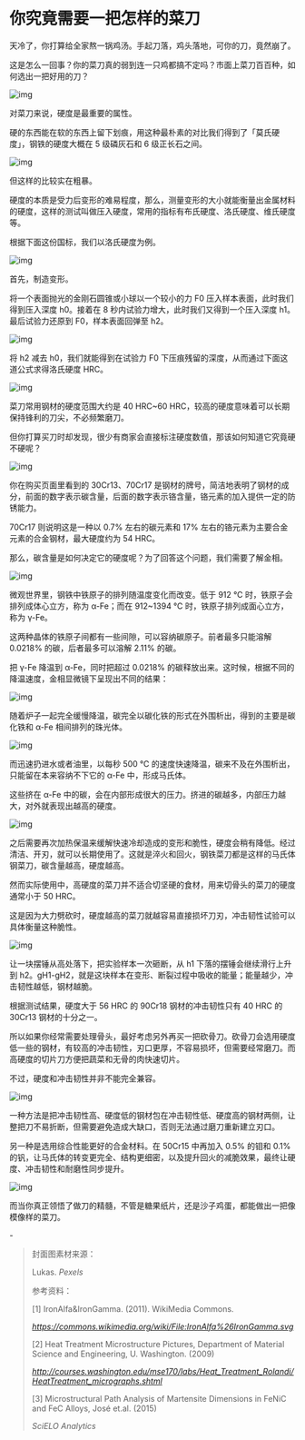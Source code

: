 # 你究竟需要一把怎样的菜刀

天冷了，你打算给全家熬一锅鸡汤。手起刀落，鸡头落地，可你的刀，竟然崩了。

这是怎么一回事？你的菜刀真的弱到连一只鸡都搞不定吗？市面上菜刀百百种，如何选出一把好用的刀？

![img](https://mmbiz.qpic.cn/mmbiz_gif/SlOqFKqEO4FWIvwSG3FJITrMI9jGc4lbSKC71Dicya2PcZaIWvSZoBIh6fWicePLOdu02VNOeGFahNDg36pGjvHw/640?wx_fmt=gif)

对菜刀来说，硬度是最重要的属性。

硬的东西能在软的东西上留下划痕，用这种最朴素的对比我们得到了「莫氏硬度」，钢铁的硬度大概在 5 级磷灰石和 6 级正长石之间。

![img](https://mmbiz.qpic.cn/mmbiz_png/SlOqFKqEO4FWIvwSG3FJITrMI9jGc4lbIl9SP0PZciaIjpWpKmFZPWUOn0msfuX8doLbDMSlqqmV6yLqhG4hMZQ/640?wx_fmt=png)

但这样的比较实在粗暴。

硬度的本质是受力后变形的难易程度，那么，测量变形的大小就能衡量出金属材料的硬度，这样的测试叫做压入硬度，常用的指标有布氏硬度、洛氏硬度、维氏硬度等。

根据下面这份国标，我们以洛氏硬度为例。

![img](https://mmbiz.qpic.cn/mmbiz_png/SlOqFKqEO4FWIvwSG3FJITrMI9jGc4lbVEb6tmTichNJwku7s8X3TcAibzicd43CCdLnBdibUdRib7dGl9rb6HGh7kw/640?wx_fmt=png)

首先，制造变形。

将一个表面抛光的金刚石圆锥或小球以一个较小的力 F0 压入样本表面，此时我们得到压入深度 h0。接着在 8 秒内试验力增大，此时我们又得到一个压入深度 h1。最后试验力还原到 F0，样本表面回弹至 h2。

![img](https://mmbiz.qpic.cn/mmbiz_png/SlOqFKqEO4FWIvwSG3FJITrMI9jGc4lb3f84RPrsv8nsJnUnHTA7jX1e3SKWCl7fhZDKH2u8hbudZcon9laOGw/640?wx_fmt=png)

将 h2 减去 h0，我们就能得到在试验力 F0 下压痕残留的深度，从而通过下面这道公式求得洛氏硬度 HRC。

![img](https://mmbiz.qpic.cn/mmbiz_png/SlOqFKqEO4FWIvwSG3FJITrMI9jGc4lb14F1o6qKddtcbDaxJzxVEtqW8pUZicffChM5xLYWLp9YX5CtHtoCLpg/640?wx_fmt=png)

菜刀常用钢材的硬度范围大约是 40 HRC~60 HRC，较高的硬度意味着可以长期保持锋利的刀尖，不必频繁磨刀。

但你打算买刀时却发现，很少有商家会直接标注硬度数值，那该如何知道它究竟硬不硬呢？

![img](https://mmbiz.qpic.cn/mmbiz_png/SlOqFKqEO4FWIvwSG3FJITrMI9jGc4lbkJrbsDmduqHWSDrQo5wNL50PcESYntL0yK7icuxjgwpib09u6UPiaV6Jw/640?wx_fmt=png)

你在购买页面里看到的 30Cr13、70Cr17 是钢材的牌号，简洁地表明了钢材的成分，前面的数字表示碳含量，后面的数字表示铬含量，铬元素的加入提供一定的防锈能力。

70Cr17 则说明这是一种以 0.7% 左右的碳元素和 17% 左右的铬元素为主要合金元素的合金钢材，最大硬度约为 54 HRC。

那么，碳含量是如何决定它的硬度呢？为了回答这个问题，我们需要了解金相。

![img](https://mmbiz.qpic.cn/mmbiz_png/SlOqFKqEO4FWIvwSG3FJITrMI9jGc4lbia5AQicsPib5EQGVOeglMxeWicibJial9gT11TbjfoKIlrZtPC1fcz6nJUIw/640?wx_fmt=png)

微观世界里，钢铁中铁原子的排列随温度变化而改变。低于 912 ℃ 时，铁原子会排列成体心立方，称为 α-Fe；而在 912~1394 ℃ 时，铁原子排列成面心立方，称为 γ-Fe。

这两种晶体的铁原子间都有一些间隙，可以容纳碳原子。前者最多只能溶解 0.0218% 的碳，后者最多可以溶解 2.11% 的碳。

把 γ-Fe 降温到 α-Fe，同时把超过 0.0218% 的碳释放出来。这时候，根据不同的降温速度，金相显微镜下呈现出不同的结果：

![img](https://mmbiz.qpic.cn/mmbiz_png/SlOqFKqEO4FWIvwSG3FJITrMI9jGc4lbVoALSGXt52Uc2d1XehFQrBM9MxNeicSqMcB4AFZFG2YT8FW3zWkTmZQ/640?wx_fmt=png)

随着炉子一起完全缓慢降温，碳完全以碳化铁的形式在外围析出，得到的主要是碳化铁和 α-Fe 相间排列的珠光体。

![img](https://mmbiz.qpic.cn/mmbiz_png/SlOqFKqEO4FWIvwSG3FJITrMI9jGc4lbTia7m2icP8WcJ9yjJBdAYuciccbBKnlc4QH1Tcar7uXKdU3dEzFwblJfw/640?wx_fmt=png)

而迅速扔进水或者油里，以每秒 500 ℃ 的速度快速降温，碳来不及在外围析出，只能留在本来容纳不下它的 α-Fe 中，形成马氏体。

这些挤在 α-Fe 中的碳，会在内部形成很大的压力。挤进的碳越多，内部压力越大，对外就表现出越高的硬度。

![img](https://mmbiz.qpic.cn/mmbiz_gif/SlOqFKqEO4FWIvwSG3FJITrMI9jGc4lbCRI88l6JxUzcAoDJNG66zjgiaROA34vbfk4POopQ6eyvaClp18XpRiaw/640?wx_fmt=gif)

之后需要再次加热保温来缓解快速冷却造成的变形和脆性，硬度会稍有降低。经过清洁、开刃，就可以长期使用了。这就是淬火和回火，钢铁菜刀都是这样的马氏体钢菜刀，碳含量越高，硬度越高。

然而实际使用中，高硬度的菜刀并不适合切坚硬的食材，用来切骨头的菜刀的硬度通常小于 50 HRC。

这是因为大力劈砍时，硬度越高的菜刀就越容易直接损坏刀刃，冲击韧性试验可以具体衡量这种脆性。

![img](https://mmbiz.qpic.cn/mmbiz_png/SlOqFKqEO4FWIvwSG3FJITrMI9jGc4lb56DCO8gvdwaJzem4H6jyPOppUW4ltl54TEUYFSJ3qrX7vWJibbtxtSQ/640?wx_fmt=png)

让一块摆锤从高处落下，把实验样本一次砸断，从 h1 下落的摆锤会继续滑行上升到 h2。gH1-gH2，就是这块样本在变形、断裂过程中吸收的能量；能量越少，冲击韧性越低，钢材越脆。

根据测试结果，硬度大于 56 HRC 的 90Cr18 钢材的冲击韧性只有 40 HRC 的 30Cr13 钢材的十分之一。

所以如果你经常需要处理骨头，最好考虑另外再买一把砍骨刀。砍骨刀会选用硬度低一些的钢材，有较高的冲击韧性，刃口更厚，不容易损坏，但需要经常磨刀。而高硬度的切片刀方便把蔬菜和无骨的肉快速切片。

不过，硬度和冲击韧性并非不能完全兼容。

![img](https://mmbiz.qpic.cn/mmbiz_png/SlOqFKqEO4FWIvwSG3FJITrMI9jGc4lbXYuAubRgNon3XiamGU66hxmCys4KzozdugrIiaVj5dObo8iaAEl140Rug/640?wx_fmt=png)



一种方法是把冲击韧性高、硬度低的钢材包在冲击韧性低、硬度高的钢材两侧，让整把刀不易折断，但需要避免造成大缺口，否则无法通过磨刀重新建立刃口。

另一种是选用综合性能更好的合金材料。在 50Cr15 中再加入 0.5% 的钼和 0.1% 的钒，让马氏体的转变更完全、结构更细密，以及提升回火的减脆效果，最终让硬度、冲击韧性和耐磨性同步提升。

![img](https://mmbiz.qpic.cn/mmbiz_gif/SlOqFKqEO4FWIvwSG3FJITrMI9jGc4lb9Y0mlR7iaSyORU1bwOfgyjiaQDrrsXUQ87pg08mSe6esEMCTicliaicKrww/640?wx_fmt=gif)

而当你真正领悟了做刀的精髓，不管是糖果纸片，还是沙子鸡蛋，都能做出一把像模像样的菜刀。

\-

> 封面图素材来源：
>
> Lukas. *Pexels*
>
> 参考资料：
>
> [1] IronAlfa&IronGamma. (2011). WikiMedia Commons. 
>
> *https://commons.wikimedia.org/wiki/File:IronAlfa%26IronGamma.svg*
>
> [2] Heat Treatment Microstructure Pictures, Department of Material Science and Engineering, U. Washington.  (2009) 
>
> *http://courses.washington.edu/mse170/labs/Heat_Treatment_Rolandi/HeatTreatment_micrographs.shtml*
>
> [3] Microstructural Path Analysis of Martensite Dimensions in FeNiC and FeC Alloys, José et.al. (2015) 
>
> *SciELO Analytics*